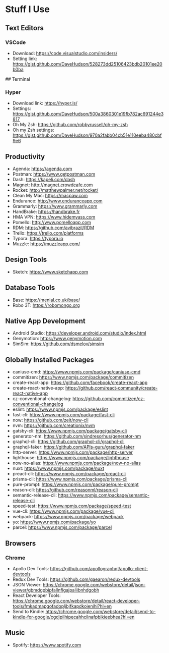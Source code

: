 # Stuff I Use

## Text Editors 

### VSCode	

- Download: https://code.visualstudio.com/insiders/ 
- Setting link: https://gist.github.com/DaveHudson/528273dd25106423bdb20101ee20b0ba 



## Terminal

### Hyper

- Download link: <https://hyper.is/>
- Settings: https://gist.github.com/DaveHudson/500a3860301e19fb782ac691244e3817
- Oh My Zsh: <https://github.com/robbyrussell/oh-my-zsh>
- Oh my Zsh settings: https://gist.github.com/DaveHudson/970a2fabb04cb51e110eeba480cbf9e6 


## Productivity

- Agenda: https://agenda.com 
- Postman: https://www.getpostman.com
- Dash: https://kapeli.com/dash
- Magnet: http://magnet.crowdcafe.com
- Rocket: http://matthewpalmer.net/rocket/
- Clean My Mac: https://macpaw.com
- Endurance: http://www.enduranceapp.com
- Grammarly: https://www.grammarly.com
- HandBrake: https://handbrake.fr
- HMA VPN: https://www.hidemyass.com
- Pomello: http://www.pomelloapp.com
- RDM: https://github.com/avibrazil/RDM
- Trello: https://trello.com/platforms
- Typora: https://typora.io
- Muzzle: <https://muzzleapp.com/>



## Design Tools

- Sketch: https://www.sketchapp.com



## Database Tools

- Base: https://menial.co.uk/base/
- Robo 3T: https://robomongo.org



## Native App Development

- Android Studio: https://developer.android.com/studio/index.html
- Genymotion: https://www.genymotion.com
- SimSim: https://github.com/dsmelov/simsim 



## Globally Installed Packages

- caniuse-cmd: https://www.npmjs.com/package/caniuse-cmd
- commitizen: <https://www.npmjs.com/package/commitizen>
- create-react-app: <https://github.com/facebook/create-react-app>
- create-react-native-app: <https://github.com/react-community/create-react-native-app>
- cz-conventional-changelog: <https://github.com/commitizen/cz-conventional-changelog>
- eslint: https://www.npmjs.com/package/eslint
- fast-cli: https://www.npmjs.com/package/fast-cli
- now: https://github.com/zeit/now-cli 
- nvm: https://github.com/creationix/nvm 
- gatsby-cli: https://www.npmjs.com/package/gatsby-cli
- generator-nm: <https://github.com/sindresorhus/generator-nm>
- graphql-cli: <https://github.com/graphql-cli/graphql-cli>
- graphql-faker: https://github.com/APIs-guru/graphql-faker
- http-server: <https://www.npmjs.com/package/http-server>
- lighthouse: <https://www.npmjs.com/package/lighthouse> 
- now-no-alias: <https://www.npmjs.com/package/now-no-alias>
- nuxt: <https://www.npmjs.com/package/nuxt>
- preact-cli: <https://www.npmjs.com/package/preact-cli>
- prisma-cli: <https://www.npmjs.com/package/prisma-cli>
- pure-prompt: https://www.npmjs.com/package/pure-prompt
- reason-cli: <https://github.com/reasonml/reason-cli>
- semantic-release-cli: <https://www.npmjs.com/package/semantic-release-cli>
- speed-test: <https://www.npmjs.com/package/speed-test>
- vue-cli: <https://www.npmjs.com/package/vue-cli>
- webpack: <https://www.npmjs.com/package/webpack>
- yo: <https://www.npmjs.com/package/yo>
- parcel: <https://www.npmjs.com/package/parcel>

## Browsers

### Chrome

- Apollo Dev Tools: https://github.com/apollographql/apollo-client-devtools
- Redux Dev Tools: https://github.com/gaearon/redux-devtools
- JSON Viewer: https://chrome.google.com/webstore/detail/json-viewer/gbmdgpbipfallnflgajpaliibnhdgobh
- React Developer Tools: https://chrome.google.com/webstore/detail/react-developer-tools/fmkadmapgofadopljbjfkapdkoienihi?hl=en
- Send to Kindle: https://chrome.google.com/webstore/detail/send-to-kindle-for-google/cgdjpilhipecahhcilnafpblkieebhea?hl=en

## Music

- Spotify: https://www.spotify.com